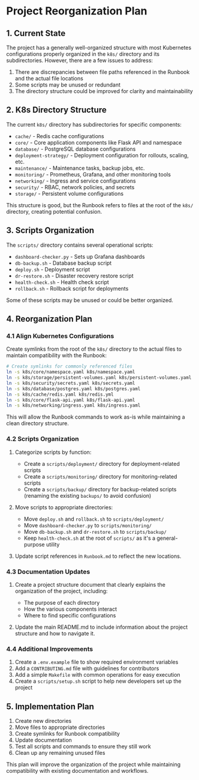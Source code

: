 # Project Reorganization Plan

## 1. Current State

The project has a generally well-organized structure with most Kubernetes configurations properly organized in the `k8s/` directory and its subdirectories. However, there are a few issues to address:

1. There are discrepancies between file paths referenced in the Runbook and the actual file locations
2. Some scripts may be unused or redundant
3. The directory structure could be improved for clarity and maintainability

## 2. K8s Directory Structure

The current `k8s/` directory has subdirectories for specific components:
- `cache/` - Redis cache configurations
- `core/` - Core application components like Flask API and namespace
- `database/` - PostgreSQL database configurations
- `deployment-strategy/` - Deployment configuration for rollouts, scaling, etc.
- `maintenance/` - Maintenance tasks, backup jobs, etc.
- `monitoring/` - Prometheus, Grafana, and other monitoring tools
- `networking/` - Ingress and service configurations
- `security/` - RBAC, network policies, and secrets
- `storage/` - Persistent volume configurations

This structure is good, but the Runbook refers to files at the root of the `k8s/` directory, creating potential confusion.

## 3. Scripts Organization

The `scripts/` directory contains several operational scripts:
- `dashboard-checker.py` - Sets up Grafana dashboards
- `db-backup.sh` - Database backup script
- `deploy.sh` - Deployment script
- `dr-restore.sh` - Disaster recovery restore script
- `health-check.sh` - Health check script
- `rollback.sh` - Rollback script for deployments

Some of these scripts may be unused or could be better organized.

## 4. Reorganization Plan

### 4.1 Align Kubernetes Configurations

Create symlinks from the root of the `k8s/` directory to the actual files to maintain compatibility with the Runbook:

```bash
# Create symlinks for commonly referenced files
ln -s k8s/core/namespace.yaml k8s/namespace.yaml
ln -s k8s/storage/persistent-volumes.yaml k8s/persistent-volumes.yaml
ln -s k8s/security/secrets.yaml k8s/secrets.yaml
ln -s k8s/database/postgres.yaml k8s/postgres.yaml
ln -s k8s/cache/redis.yaml k8s/redis.yml
ln -s k8s/core/flask-api.yaml k8s/flask-api.yaml
ln -s k8s/networking/ingress.yaml k8s/ingress.yaml
```

This will allow the Runbook commands to work as-is while maintaining a clean directory structure.

### 4.2 Scripts Organization

1. Categorize scripts by function:
   - Create a `scripts/deployment/` directory for deployment-related scripts
   - Create a `scripts/monitoring/` directory for monitoring-related scripts
   - Create a `scripts/backup/` directory for backup-related scripts (renaming the existing `backups/` to avoid confusion)

2. Move scripts to appropriate directories:
   - Move `deploy.sh` and `rollback.sh` to `scripts/deployment/`
   - Move `dashboard-checker.py` to `scripts/monitoring/`
   - Move `db-backup.sh` and `dr-restore.sh` to `scripts/backup/`
   - Keep `health-check.sh` at the root of `scripts/` as it's a general-purpose utility

3. Update script references in `Runbook.md` to reflect the new locations.

### 4.3 Documentation Updates

1. Create a project structure document that clearly explains the organization of the project, including:
   - The purpose of each directory
   - How the various components interact
   - Where to find specific configurations

2. Update the main README.md to include information about the project structure and how to navigate it.

### 4.4 Additional Improvements

1. Create a `.env.example` file to show required environment variables
2. Add a `CONTRIBUTING.md` file with guidelines for contributors
3. Add a simple `Makefile` with common operations for easy execution
4. Create a `scripts/setup.sh` script to help new developers set up the project

## 5. Implementation Plan

1. Create new directories
2. Move files to appropriate directories
3. Create symlinks for Runbook compatibility
4. Update documentation
5. Test all scripts and commands to ensure they still work
6. Clean up any remaining unused files

This plan will improve the organization of the project while maintaining compatibility with existing documentation and workflows.
